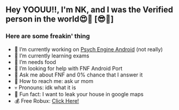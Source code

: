 ## Hey YOOUU!!, I'm NK, and I was the Verified person in the world😍💪 [😎🤑]

### Here are some freakin' thing

- 🤨  I’m currently working on [Psych Engine Android](https://github.com/AlvarroPewz/FNF-PsychEngine-Android-Port) (not really)
- 🖕  I’m currently learning exams
- 🐷  I’m needs food
- 🤮  I’m looking for help with FNF Android Port
- 💩  Ask me about FNF and 0% chance that I answer it
- 🤢  How to reach me: ask ur mom
- 💀  Pronouns: idk what it is
- 🔪  Fun fact: I want to leak your house in google maps
- 💰  Free Robux: [Click Here!](https://youtu.be/watch?v=dQw4w9WgXcQ/)

[](https://youtube.com/w/dQw4w9WgXcQ)
